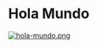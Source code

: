 # Hola Mundo

[![hola-mundo.png](https://i.postimg.cc/wBgY7t3f/hola-mundo.png)](https://postimg.cc/k21pHgQK)